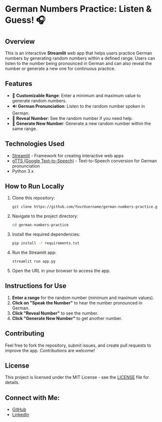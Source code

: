 # German Numbers Practice: Listen & Guess! 🎧

## Overview
This is an interactive **Streamlit** web app that helps users practice German numbers by generating random numbers within a defined range. Users can listen to the number being pronounced in German and can also reveal the number or generate a new one for continuous practice.

## Features
- 🎯 **Customizable Range**: Enter a minimum and maximum value to generate random numbers.
- 🔊 **German Pronunciation**: Listen to the random number spoken in German.
- 👀 **Reveal Number**: See the random number if you need help.
- 🔄 **Generate New Number**: Generate a new random number within the same range.

## Technologies Used
- [Streamlit](https://streamlit.io/) - Framework for creating interactive web apps
- [gTTS (Google Text-to-Speech)](https://pypi.org/project/gTTS/) - Text-to-Speech conversion for German pronunciation
- Python 3.x

## How to Run Locally

1. Clone this repository:
    ```bash
    git clone https://github.com/YourUsername/german-numbers-practice.git
    ```

2. Navigate to the project directory:
    ```bash
    cd german-numbers-practice
    ```

3. Install the required dependencies:
    ```bash
    pip install -r requirements.txt
    ```

4. Run the Streamlit app:
    ```bash
    streamlit run app.py
    ```

5. Open the URL in your browser to access the app.

## Instructions for Use
1. **Enter a range** for the random number (minimum and maximum values).
2. **Click on "Speak the Number"** to hear the number pronounced in German.
3. **Click "Reveal Number"** to see the number.
4. **Click "Generate New Number"** to get another number.

## Contributing
Feel free to fork the repository, submit issues, and create pull requests to improve the app. Contributions are welcome!

## License
This project is licensed under the MIT License - see the [LICENSE](LICENSE) file for details.

## Connect with Me:
- [GitHub](https://github.com/SomeshRewadkar)
- [LinkedIn](https://www.linkedin.com/in/somesh-rewadkar-61262a154/)

